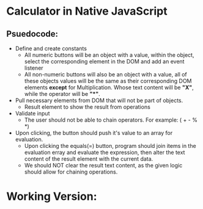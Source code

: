 # Calculator in Native JavaScript
## Psuedocode:
* Define and create constants
    *   All numeric buttons will be an object with a value, within the object, select the corresponding element in the DOM and add an event listener
    * All non-numeric buttons will also be an object with a value, all of these objects values will be the same as their corresponding DOM elements <strong>except</strong> for Multiplication. Whose text content will be <strong>"X"</strong>, while the operator will be <strong>"*"</strong>.
* Pull necessary elements from DOM that will not be part of objects.
    *   Result element to show the result from operations
* Validate input
    * The user should not be able to chain operators. For example: ( + - % *)
* Upon clicking, the button should push it's value to an array for evaluation.
    * Upon clicking the equals(=) button, program should join items in the evaluation erray and evaluate the expression, then alter the text content of the result element with the current data. 
    * We should NOT clear the result text content, as the given logic should allow for chaining operations.


# Working Version: 
<img src="">
<img src="">
<img src="">
